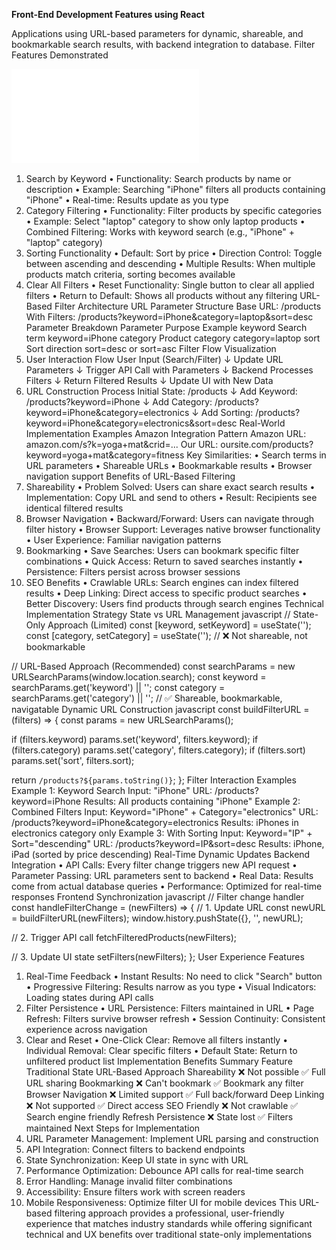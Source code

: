 **Front-End  Development Features using React**

Applications using URL-based parameters for dynamic, shareable, and bookmarkable search results, with backend integration to database.
Filter Features Demonstrated


![Dynamic Filter Functionality with URL parsing and construction in React](Dynamic_Filter_Functionality_with_URL_parsing_and_construction_in_React.pdf "React_URL_with_Dynamic_Filtering_Functionality")

1. Search by Keyword
•	Functionality: Search products by name or description
•	Example: Searching "iPhone" filters all products containing "iPhone"
•	Real-time: Results update as you type
2. Category Filtering
•	Functionality: Filter products by specific categories
•	Example: Select "laptop" category to show only laptop products
•	Combined Filtering: Works with keyword search (e.g., "iPhone" + "laptop" category)
3. Sorting Functionality
•	Default: Sort by price
•	Direction Control: Toggle between ascending and descending
•	Multiple Results: When multiple products match criteria, sorting becomes available
4. Clear All Filters
•	Reset Functionality: Single button to clear all applied filters
•	Return to Default: Shows all products without any filtering
URL-Based Filter Architecture
URL Parameter Structure
Base URL: /products
With Filters: /products?keyword=iPhone&category=laptop&sort=desc
Parameter Breakdown
Parameter	Purpose	Example
keyword	Search term	keyword=iPhone
category	Product category	category=laptop
sort	Sort direction	sort=desc or sort=asc
Filter Flow Visualization
1. User Interaction Flow
User Input (Search/Filter)
         ↓
Update URL Parameters
         ↓
Trigger API Call with Parameters
         ↓
Backend Processes Filters
         ↓
Return Filtered Results
         ↓
Update UI with New Data
2. URL Construction Process
Initial State: /products
         ↓
Add Keyword: /products?keyword=iPhone
         ↓
Add Category: /products?keyword=iPhone&category=electronics
         ↓
Add Sorting: /products?keyword=iPhone&category=electronics&sort=desc
Real-World Implementation Examples
Amazon Integration Pattern
Amazon URL: amazon.com/s?k=yoga+mat&crid=...
Our URL:    oursite.com/products?keyword=yoga+mat&category=fitness
Key Similarities:
•	Search terms in URL parameters
•	Shareable URLs
•	Bookmarkable results
•	Browser navigation support
Benefits of URL-Based Filtering
1. Shareability
•	Problem Solved: Users can share exact search results
•	Implementation: Copy URL and send to others
•	Result: Recipients see identical filtered results
2. Browser Navigation
•	Backward/Forward: Users can navigate through filter history
•	Browser Support: Leverages native browser functionality
•	User Experience: Familiar navigation patterns
3. Bookmarking
•	Save Searches: Users can bookmark specific filter combinations
•	Quick Access: Return to saved searches instantly
•	Persistence: Filters persist across browser sessions
4. SEO Benefits
•	Crawlable URLs: Search engines can index filtered results
•	Deep Linking: Direct access to specific product searches
•	Better Discovery: Users find products through search engines
Technical Implementation Strategy
State vs URL Management
javascript
// State-Only Approach (Limited)
const [keyword, setKeyword] = useState('');
const [category, setCategory] = useState('');
// ❌ Not shareable, not bookmarkable

// URL-Based Approach (Recommended)
const searchParams = new URLSearchParams(window.location.search);
const keyword = searchParams.get('keyword') || '';
const category = searchParams.get('category') || '';
// ✅ Shareable, bookmarkable, navigatable
Dynamic URL Construction
javascript
const buildFilterURL = (filters) => {
  const params = new URLSearchParams();
  
  if (filters.keyword) params.set('keyword', filters.keyword);
  if (filters.category) params.set('category', filters.category);
  if (filters.sort) params.set('sort', filters.sort);
  
  return `/products?${params.toString()}`;
};
Filter Interaction Examples
Example 1: Keyword Search
Input: "iPhone"
URL: /products?keyword=iPhone
Results: All products containing "iPhone"
Example 2: Combined Filters
Input: Keyword="iPhone" + Category="electronics"
URL: /products?keyword=iPhone&category=electronics
Results: iPhones in electronics category only
Example 3: With Sorting
Input: Keyword="IP" + Sort="descending"
URL: /products?keyword=IP&sort=desc
Results: iPhone, iPad (sorted by price descending)
Real-Time Dynamic Updates
Backend Integration
•	API Calls: Every filter change triggers new API request
•	Parameter Passing: URL parameters sent to backend
•	Real Data: Results come from actual database queries
•	Performance: Optimized for real-time responses
Frontend Synchronization
javascript
// Filter change handler
const handleFilterChange = (newFilters) => {
  // 1. Update URL
  const newURL = buildFilterURL(newFilters);
  window.history.pushState({}, '', newURL);
  
  // 2. Trigger API call
  fetchFilteredProducts(newFilters);
  
  // 3. Update UI state
  setFilters(newFilters);
};
User Experience Features
1. Real-Time Feedback
•	Instant Results: No need to click "Search" button
•	Progressive Filtering: Results narrow as you type
•	Visual Indicators: Loading states during API calls
2. Filter Persistence
•	URL Persistence: Filters maintained in URL
•	Page Refresh: Filters survive browser refresh
•	Session Continuity: Consistent experience across navigation
3. Clear and Reset
•	One-Click Clear: Remove all filters instantly
•	Individual Removal: Clear specific filters
•	Default State: Return to unfiltered product list
Implementation Benefits Summary
Feature	Traditional State	URL-Based Approach
Shareability	❌ Not possible	✅ Full URL sharing
Bookmarking	❌ Can't bookmark	✅ Bookmark any filter
Browser Navigation	❌ Limited support	✅ Full back/forward
Deep Linking	❌ Not supported	✅ Direct access
SEO Friendly	❌ Not crawlable	✅ Search engine friendly
Refresh Persistence	❌ State lost	✅ Filters maintained
Next Steps for Implementation
1.	URL Parameter Management: Implement URL parsing and construction
2.	API Integration: Connect filters to backend endpoints
3.	State Synchronization: Keep UI state in sync with URL
4.	Performance Optimization: Debounce API calls for real-time search
5.	Error Handling: Manage invalid filter combinations
6.	Accessibility: Ensure filters work with screen readers
7.	Mobile Responsiveness: Optimize filter UI for mobile devices
This URL-based filtering approach provides a professional, user-friendly experience that matches industry standards while offering significant technical and UX benefits over traditional state-only implementations

